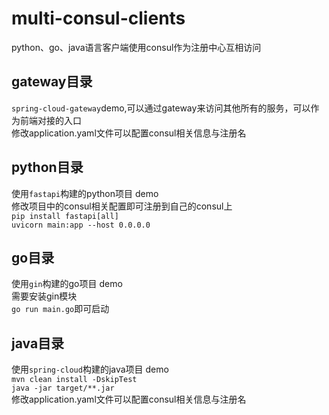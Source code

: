 # multi-consul-clients  
python、go、java语言客户端使用consul作为注册中心互相访问   

## gateway目录  
`spring-cloud-gateway`demo,可以通过gateway来访问其他所有的服务，可以作为前端对接的入口  
修改application.yaml文件可以配置consul相关信息与注册名  

## python目录 
使用`fastapi`构建的python项目 demo  
修改项目中的consul相关配置即可注册到自己的consul上  
`pip install fastapi[all]`  
`uvicorn main:app --host 0.0.0.0`  

## go目录  
使用`gin`构建的go项目 demo  
需要安装gin模块  
`go run main.go`即可启动  

## java目录  
使用`spring-cloud`构建的java项目 demo  
`mvn clean install -DskipTest`  
`java -jar target/**.jar`  
修改application.yaml文件可以配置consul相关信息与注册名  
